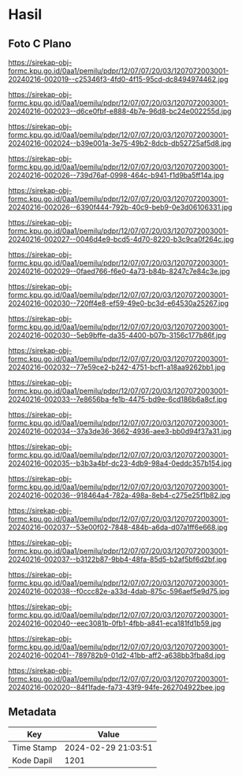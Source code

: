 # Hasil

## Foto C Plano

https://sirekap-obj-formc.kpu.go.id/0aa1/pemilu/pdpr/12/07/07/20/03/1207072003001-20240216-002019--c25346f3-4fd0-4f15-95cd-dc8494974462.jpg

https://sirekap-obj-formc.kpu.go.id/0aa1/pemilu/pdpr/12/07/07/20/03/1207072003001-20240216-002023--d6ce0fbf-e888-4b7e-96d8-bc24e002255d.jpg

https://sirekap-obj-formc.kpu.go.id/0aa1/pemilu/pdpr/12/07/07/20/03/1207072003001-20240216-002024--b39e001a-3e75-49b2-8dcb-db52725af5d8.jpg

https://sirekap-obj-formc.kpu.go.id/0aa1/pemilu/pdpr/12/07/07/20/03/1207072003001-20240216-002026--739d76af-0998-464c-b941-f1d9ba5ff14a.jpg

https://sirekap-obj-formc.kpu.go.id/0aa1/pemilu/pdpr/12/07/07/20/03/1207072003001-20240216-002026--6390f444-792b-40c9-beb9-0e3d06106331.jpg

https://sirekap-obj-formc.kpu.go.id/0aa1/pemilu/pdpr/12/07/07/20/03/1207072003001-20240216-002027--0046d4e9-bcd5-4d70-8220-b3c9ca0f264c.jpg

https://sirekap-obj-formc.kpu.go.id/0aa1/pemilu/pdpr/12/07/07/20/03/1207072003001-20240216-002029--0faed766-f6e0-4a73-b84b-8247c7e84c3e.jpg

https://sirekap-obj-formc.kpu.go.id/0aa1/pemilu/pdpr/12/07/07/20/03/1207072003001-20240216-002030--720ff4e8-ef59-49e0-bc3d-e64530a25267.jpg

https://sirekap-obj-formc.kpu.go.id/0aa1/pemilu/pdpr/12/07/07/20/03/1207072003001-20240216-002030--5eb9bffe-da35-4400-b07b-3156c177b86f.jpg

https://sirekap-obj-formc.kpu.go.id/0aa1/pemilu/pdpr/12/07/07/20/03/1207072003001-20240216-002032--77e59ce2-b242-4751-bcf1-a18aa9262bb1.jpg

https://sirekap-obj-formc.kpu.go.id/0aa1/pemilu/pdpr/12/07/07/20/03/1207072003001-20240216-002033--7e8656ba-fe1b-4475-bd9e-6cd186b6a8cf.jpg

https://sirekap-obj-formc.kpu.go.id/0aa1/pemilu/pdpr/12/07/07/20/03/1207072003001-20240216-002034--37a3de36-3662-4936-aee3-bb0d94f37a31.jpg

https://sirekap-obj-formc.kpu.go.id/0aa1/pemilu/pdpr/12/07/07/20/03/1207072003001-20240216-002035--b3b3a4bf-dc23-4db9-98a4-0eddc357b154.jpg

https://sirekap-obj-formc.kpu.go.id/0aa1/pemilu/pdpr/12/07/07/20/03/1207072003001-20240216-002036--918464a4-782a-498a-8eb4-c275e25f1b82.jpg

https://sirekap-obj-formc.kpu.go.id/0aa1/pemilu/pdpr/12/07/07/20/03/1207072003001-20240216-002037--53e00f02-7848-484b-a6da-d07a1ff6e668.jpg

https://sirekap-obj-formc.kpu.go.id/0aa1/pemilu/pdpr/12/07/07/20/03/1207072003001-20240216-002037--b3122b87-9bb4-48fa-85d5-b2af5bf6d2bf.jpg

https://sirekap-obj-formc.kpu.go.id/0aa1/pemilu/pdpr/12/07/07/20/03/1207072003001-20240216-002038--f0ccc82e-a33d-4dab-875c-596aef5e9d75.jpg

https://sirekap-obj-formc.kpu.go.id/0aa1/pemilu/pdpr/12/07/07/20/03/1207072003001-20240216-002040--eec3081b-0fb1-4fbb-a841-eca181fd1b59.jpg

https://sirekap-obj-formc.kpu.go.id/0aa1/pemilu/pdpr/12/07/07/20/03/1207072003001-20240216-002041--789782b9-01d2-41bb-aff2-a638bb3fba8d.jpg

https://sirekap-obj-formc.kpu.go.id/0aa1/pemilu/pdpr/12/07/07/20/03/1207072003001-20240216-002020--84f1fade-fa73-43f9-94fe-262704922bee.jpg


## Metadata

| Key        | Value               |
| ---------- | ------------------- |
| Time Stamp | 2024-02-29 21:03:51 |
| Kode Dapil | 1201                |



